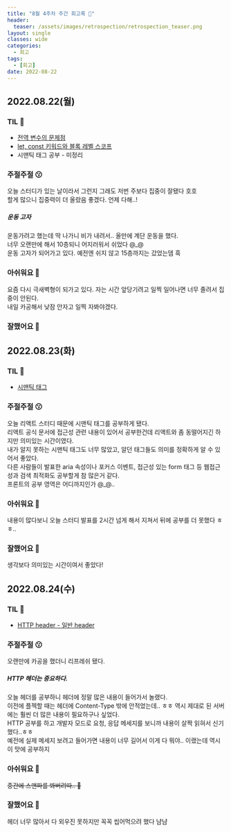 ```yaml
---
title: "8월 4주차 주간 회고록 🙂"
header:
  teaser: /assets/images/retrospection/retrospection_teaser.png
layout: single
classes: wide
categories:
  - 회고
tags:
  - [회고]
date: 2022-08-22
---
```


## 2022.08.22(월)

### TIL 🧐

- [전역 변수의 문제점](https://donyy.notion.site/cc50a7e9ca1a44b39df9edb40d3f54ec)
- [let, const 키워드와 블록 레벨 스코프](https://donyy.notion.site/let-const-ffbebe53429d4841a8c2a5b16b678aa2)
- 시맨틱 태그 공부 - 미정리

### 주절주절 😗

오늘 스터디가 있는 날이라서 그런지 그래도 저번 주보다 집중이 잘됐다 호호  
할게 많으니 집중력이 더 올랐음 좋겠다. 언제 다해..!

##### 운동 고자

운동가려고 했는데 딱 나가니 비가 내려서.. 올만에 계단 운동을 했다.  
너무 오랜만에 해서 10층되니 어지러워서 쉬었다 @\_@  
운동 고자가 되어가고 있다. 예전엔 쉬지 않고 15층까지는 갔었는뎀 흑

### 아쉬워요 🙁

요즘 다시 극새벽형이 되가고 있다. 자는 시간 앞당기려고 일찍 일어나면 너무 졸려서 집중이 안된다.  
내일 카공해서 낮잠 안자고 일찍 자봐야겠다.

### 잘했어요 🙂

## 2022.08.23(화)

### TIL 🧐

- [시맨틱 태그](https://donyy.notion.site/57e7bec2626241bf96c5ecd5191fbab0)

### 주절주절 😗

오늘 리액트 스터디 때문에 시맨틱 태그를 공부하게 됐다.  
리액트 공식 문서에 접근성 관련 내용이 있어서 공부한건데 리액트와 좀 동떨어지긴 하지만 의미있는 시간이였다.  
내가 알지 못하는 시맨틱 태그도 너무 많았고, 알던 태그들도 의미를 정확하게 알 수 있어서 좋았다.  
다른 사람들이 발표한 aria 속성이나 포커스 이벤트, 접근성 있는 form 태그 등 웹접근성과 검색 최적화도 공부할게 참 많은거 같다.  
프론트의 공부 영역은 어디까지인가 @_@..

### 아쉬워요 🙁

내용이 많다보니 오늘 스터디 발표를 2시간 넘게 해서 지쳐서 뒤에 공부를 더 못했다 ㅎㅎ..

### 잘했어요 🙂

생각보다 의미있는 시간이여서 좋았다!

## 2022.08.24(수)

### TIL 🧐

- [HTTP header - 일반 header](https://donyy.notion.site/Header-92fc13d98d8f42ca97795d8fe9307f73)

### 주절주절 😗

오랜만에 카공을 했더니 리프레쉬 됐다.

##### HTTP 헤더는 중요하다.

오늘 헤더를 공부하니 헤더에 정말 많은 내용이 들어가서 놀랬다.  
이전에 플젝할 때는 헤더에 Content-Type 밖에 안적었는데.. ㅎㅎ 역시 제대로 된 서버에는 훨씬 더 많은 내용이 필요하구나 싶었다.  
HTTP 공부를 하고 개발자 모드로 요청, 응답 메세지를 보니까 내용이 살짝 읽혀서 신기했다..ㅎㅎ  
예전에 실제 메세지 보려고 들어가면 내용이 너무 길어서 이게 다 뭐야.. 이랬는데 역시 이 맛에 공부하지

### 아쉬워요 🙁

<del>중간에 스맨파를 봐버려따.. 🫣</del>

### 잘했어요 🙂

헤더 너무 많아서 다 외우진 못하지만 꼭꼭 씹어먹으려 했다 냠냠
